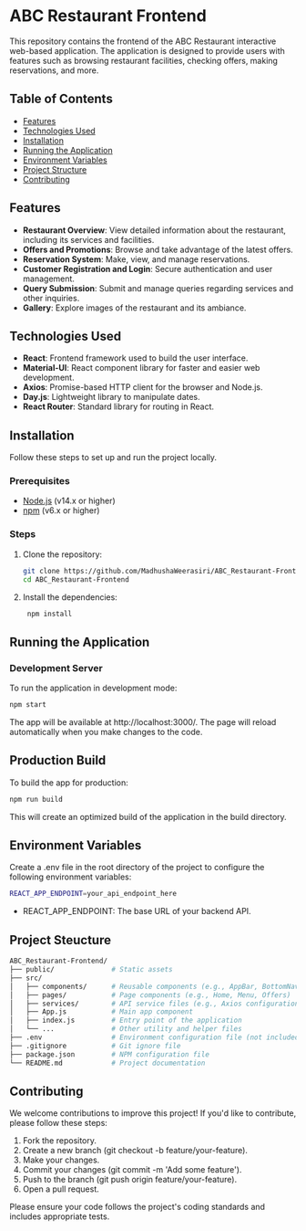 # ABC Restaurant Frontend

This repository contains the frontend of the ABC Restaurant interactive web-based application. The application is designed to provide users with features such as browsing restaurant facilities, checking offers, making reservations, and more.

## Table of Contents
- [Features](#features)
- [Technologies Used](#technologies-used)
- [Installation](#installation)
- [Running the Application](#running-the-application)
- [Environment Variables](#environment-variables)
- [Project Structure](#project-structure)
- [Contributing](#contributing)

## Features
- **Restaurant Overview**: View detailed information about the restaurant, including its services and facilities.
- **Offers and Promotions**: Browse and take advantage of the latest offers.
- **Reservation System**: Make, view, and manage reservations.
- **Customer Registration and Login**: Secure authentication and user management.
- **Query Submission**: Submit and manage queries regarding services and other inquiries.
- **Gallery**: Explore images of the restaurant and its ambiance.

## Technologies Used
- **React**: Frontend framework used to build the user interface.
- **Material-UI**: React component library for faster and easier web development.
- **Axios**: Promise-based HTTP client for the browser and Node.js.
- **Day.js**: Lightweight library to manipulate dates.
- **React Router**: Standard library for routing in React.

## Installation
Follow these steps to set up and run the project locally.

### Prerequisites
- [Node.js](https://nodejs.org/) (v14.x or higher)
- [npm](https://www.npmjs.com/) (v6.x or higher)

### Steps
1. Clone the repository:
   ```bash
   git clone https://github.com/MadhushaWeerasiri/ABC_Restaurant-Frontend.git
   cd ABC_Restaurant-Frontend
2. Install the dependencies:
   ```bash
    npm install

## Running the Application

### Development Server
To run the application in development mode:
  ```bash
  npm start
  ```

The app will be available at http://localhost:3000/. The page will reload automatically when you make changes to the code.

## Production Build
To build the app for production:
  ```bash
npm run build
```

This will create an optimized build of the application in the build directory.

## Environment Variables
Create a .env file in the root directory of the project to configure the following environment variables:
  ```bash
  REACT_APP_ENDPOINT=your_api_endpoint_here
  ```
- REACT_APP_ENDPOINT: The base URL of your backend API.

## Project Steucture
```bash
ABC_Restaurant-Frontend/
├── public/              # Static assets
├── src/
│   ├── components/      # Reusable components (e.g., AppBar, BottomNav, Bubble)
│   ├── pages/           # Page components (e.g., Home, Menu, Offers)
│   ├── services/        # API service files (e.g., Axios configurations)
│   ├── App.js           # Main app component
│   ├── index.js         # Entry point of the application
│   └── ...              # Other utility and helper files
├── .env                 # Environment configuration file (not included in the repo)
├── .gitignore           # Git ignore file
├── package.json         # NPM configuration file
└── README.md            # Project documentation
```

## Contributing
We welcome contributions to improve this project! If you'd like to contribute, please follow these steps:

1. Fork the repository.
2. Create a new branch (git checkout -b feature/your-feature).
3. Make your changes.
4. Commit your changes (git commit -m 'Add some feature').
5. Push to the branch (git push origin feature/your-feature).
6. Open a pull request.

Please ensure your code follows the project's coding standards and includes appropriate tests.
